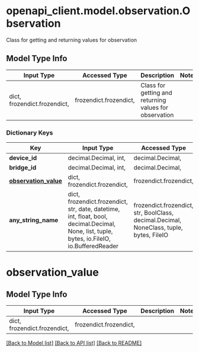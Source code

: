 # openapi_client.model.observation.Observation

Class for getting and returning values for observation     

## Model Type Info
Input Type | Accessed Type | Description | Notes
------------ | ------------- | ------------- | -------------
dict, frozendict.frozendict,  | frozendict.frozendict,  | Class for getting and returning values for observation      | 

### Dictionary Keys
Key | Input Type | Accessed Type | Description | Notes
------------ | ------------- | ------------- | ------------- | -------------
**device_id** | decimal.Decimal, int,  | decimal.Decimal,  |  | 
**bridge_id** | decimal.Decimal, int,  | decimal.Decimal,  |  | 
**[observation_value](#observation_value)** | dict, frozendict.frozendict,  | frozendict.frozendict,  |  | 
**any_string_name** | dict, frozendict.frozendict, str, date, datetime, int, float, bool, decimal.Decimal, None, list, tuple, bytes, io.FileIO, io.BufferedReader | frozendict.frozendict, str, BoolClass, decimal.Decimal, NoneClass, tuple, bytes, FileIO | any string name can be used but the value must be the correct type | [optional]

# observation_value

## Model Type Info
Input Type | Accessed Type | Description | Notes
------------ | ------------- | ------------- | -------------
dict, frozendict.frozendict,  | frozendict.frozendict,  |  | 

[[Back to Model list]](../../README.md#documentation-for-models) [[Back to API list]](../../README.md#documentation-for-api-endpoints) [[Back to README]](../../README.md)

